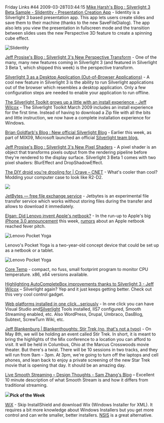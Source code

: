 Friday Links #44
2009-03-28T03:44:15
[Mike Harsh's Blog : Silverlight 3 Beta Sample - Slidentity - Presentation Creation App](http://blogs.msdn.com/mharsh/archive/2009/03/18/silverlight-3-beta-sample-slidentity-presentation-creation-app.aspx) - lidentity is a Silverlight 3 based presentation app. This app lets users create slides and save them to their machine (thanks to the new SaveFileDialog). The app also lets you view the presentation in fullscreen mode and the transition between slides uses the new Perspective 3D feature to create a spinning cube effect.

![Slidentity](http://smjenkins.members.winisp.net/slidentity/slidentity.png)

[Jeff Prosise's Blog : Silverlight 3's New Perspective Transform](http://www.wintellect.com/CS/blogs/jprosise/archive/2009/03/20/silverlight-3-s-new-perspective-transform.aspx) - One of the many, many new features coming in Silverlight 3 (and featured in Silverlight 3 Beta 1, which shipped this week) is the perspective transform.

[Silverlight 3 as a Desktop Application (Out-of-Browser Applications)](http://www.silverlightshow.net/items/Silverlight-3-as-a-Desktop-Application-Out-of-Browser-Applications.aspx) - A cool new feature in Silverlight 3 is the ability to run Silverlight applications out of the browser which resembles a desktop application. Only a few configuration steps are needed to enable your application to run offline.

[The Silverlight Toolkit grows up a little with an install experience - Jeff Wilcox](http://www.jeff.wilcox.name/2009/03/silverlight-toolkit-installer/) - The Silverlight Toolkit March 2009 includes an install experience for the first time. Instead of having to download a Zip file with all the bits and little instruction, we now have a complete installation experience for Windows.

[Brian Goldfarb's Blog : New official Silverlight Blog](http://blogs.msdn.com/bgold/archive/2009/03/22/new-official-silverlight-blog.aspx) - Earlier this week, as part of MIX09, Microsoft launched an official [Silverlight team blog.](http://team.silverlight.net/)

[Jeff Prosise's Blog : Silverlight 3's New Pixel Shaders](http://www.wintellect.com/CS/blogs/jprosise/archive/2009/03/25/silverlight-3-s-new-pixel-shaders.aspx) - A pixel shader is an object that transforms pixels output from the rendering pipeline before they're rendered to the display surface. Silverlight 3 Beta 1 comes with two pixel shaders: BlurEffect and DropShadowEffect.

[The DIY droid you're drooling for | Crave – CNET](http://news.cnet.com/8301-17938_105-10202550-1.html?part=rss&subj=news&tag=2547-1_3-0-5) - What's cooler than cool? Modding your computer case to look like R2-D2.

![](http://i.i.com.com/cnwk.1d/i/bto/20090323/R2_270x414.jpg)

[JetBytes — free file exchange service](http://jetbytes.com/) - Jetbytes is an experimental file transfer service which works without storing files during the transfer and allows to download it immediately.

[Elgan: Did Lenovo invent Apple's netbook?](http://www.computerworld.com/action/article.do?command=viewArticleBasic&articleId=9130134&source=rss_news) - In the run-up to Apple's big [iPhone 3.0 announcement](http://www.computerworld.com/action/article.do?command=viewArticleBasic&articleId=9129810) this week, [rumors](http://www.computerworld.com/action/article.do?command=viewArticleBasic&articleId=9129340) about an Apple netbook reached fever pitch.

![Lenovo Pocket Yoga](http://www.computerworld.com/common/images/site/features/2009/032009/lenovopocketyoga_420.jpg)

Lenovo's Pocket Yoga is a two-year-old concept device that could be set up as a netbook or a tablet.

![Lenovo Pocket Yoga](http://www.computerworld.com/common/images/site/features/2009/032009/lenovopocketyoga_tablet_420.jpg)

[Core Temp](http://www.alcpu.com/CoreTemp/) - compact, no fuss, small footprint program to monitor CPU temperature. x86, x64 versions available.

[Highlighting AutoCompleteBox improvements thanks to Silverlight 3 - Jeff Wilcox](http://www.jeff.wilcox.name/2009/03/sl3-highlighting-autocompletebox/) – Silverlight again? Yep and it just keeps getting better. Check out this very cool control gadget.

[Web platforms installed in one click…seriously](https://timheuer.com/blog/archive/2009/03/25/wordpress-installed-in-5-minutes-web-platform-installer.aspx) - In one click you can have Visual Studio and[Silverlight](http://silverlight.net/) Tools installed, IIS7 configured, Smooth Streaming enabled, etc. Also WordPress, Drupal, Umbraco, DasBlog, Subtext, ScrewTurn Wiki, etc.

[Jeff Blankenburg | Blankenthoughts: Stir Trek (no, that's not a typo)](http://jeffblankenburg.com/2009/03/stir-trek-no-thats-not-typo.aspx) - On May 8th, we will be holding an event called Stir Trek. In short, it is meant to bring the highlights of the Mix conference to a location you can afford to visit. It will be held in Columbus, Ohio at the Marcus Crosswoods movie theater. But there's a twist. There will be 10 sessions in two tracks, and they will run from 9am - 3pm. At 3pm, we're going to turn off the laptops and cell phones, and lean back to enjoy a private screening of the new Star Trek movie that is opening that day. It should be an amazing day.

[Live Smooth Streaming – Design Thoughts - Sam Zhang's Blog](http://blogs.iis.net/samzhang/archive/2009/03/27/live-smooth-streaming-design-thoughts.aspx) – Excellent 10 minute description of what Smooth Stream is and how it differs from traditional streaming.

![](http://tbn0.google.com/images?q=tbn:nhLY8ooGs-Z-AM:http://freshwater.976-tuna.com/e107_images/icons/firer.png)**Pick of the Week**

[WiX](http://wix.sourceforge.net/) - Skip InstallShield and download Wix (Windows Installer for XML). It requires a bit more knowledge about Windows Installers but you get more control and can write smaller, better installers. [NSIS](http://nsis.sourceforge.net/Main_Page) is a great alternative.
